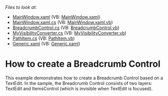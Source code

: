 <!-- default file list -->
*Files to look at*:

* [MainWindow.xaml](./CS/BreadcrumbControlDemonstration/MainWindow.xaml) (VB: [MainWindow.xaml](./VB/BreadcrumbControlDemonstration/MainWindow.xaml))
* [MainWindow.xaml.cs](./CS/BreadcrumbControlDemonstration/MainWindow.xaml.cs) (VB: [MainWindow.xaml.vb](./VB/BreadcrumbControlDemonstration/MainWindow.xaml.vb))
* [BreadcrumbControl.cs](./CS/PathEditor/BreadcrumbControl.cs) (VB: [BreadcrumbControl.vb](./VB/PathEditor/BreadcrumbControl.vb))
* [MyVisibilityConverter.cs](./CS/PathEditor/MyVisibilityConverter.cs) (VB: [MyVisibilityConverter.vb](./VB/PathEditor/MyVisibilityConverter.vb))
* [PathItem.cs](./CS/PathEditor/PathItem.cs) (VB: [PathItem.vb](./VB/PathEditor/PathItem.vb))
* [Generic.xaml](./CS/PathEditor/Themes/Generic.xaml) (VB: [Generic.xaml](./VB/PathEditor/Themes/Generic.xaml))
<!-- default file list end -->
# How to create a Breadcrumb Control


<p>This example demonstrates how to create a Breadcrumb Control based on a TextEdit. In the sample, the Breadcrumb Control consists of two layers: TextEdit and ItemsControl (which is invisible when TextEdit is focused).</p>

<br/>


